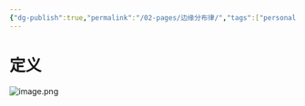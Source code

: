 ```yaml
---
{"dg-publish":true,"permalink":"/02-pages/边缘分布律/","tags":["personal/blog","概率论","概念"]}
---
```


# 定义
![image.png](https://yelanyanyu-img-bed.oss-cn-hangzhou.aliyuncs.com/img/blog/2024/06/20240610211411.png)
